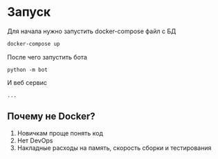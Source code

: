 # Запуск

Для начала нужно запустить docker-compose файл с БД

```bash
docker-compose up
```

После чего запустить бота
```shell
python -m bot
```

И веб сервис

```shell
...
```

## Почему не Docker?
1. Новичкам проще понять код
2. Нет DevOps
3. Накладные расходы на память, скорость сборки и тестирования